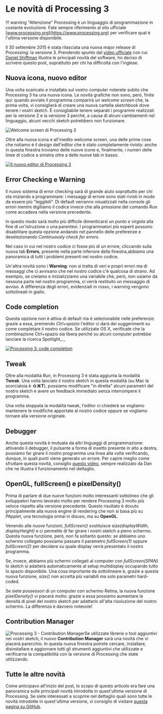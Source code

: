 # Le novità di Processing 3

!!! warning "Attenzione"
    Processing è un linguaggio di programmazione in costante evoluzione. Fate sempre riferimento al sito ufficiale [www.processing.org](https://www.processing.org) per verificare qual è l'ultima versione disponibile.

Il 30 settembre 2015 è stata rilasciata una nuova major release di Processing: la versione 3. Prendendo spunto dal [video ufficiale](https://vimeo.com/140600280) con cui [Daniel Shiffman](http://www.shiffman.net) illustra le principali novità del software, ho deciso di scrivere questo post, soprattutto per chi ha difficoltà con l'inglese.

## Nuova icona, nuovo editor

Una volta scaricato e installato sul vostro computer noterete subito che Processing 3 ha una nuova icona. Le novità grafiche non sono, però, finite qui: quando avviate il programma comparirà un _welcome screen_ che, la prima volta, vi consiglierà di creare una nuova cartella _sketchbook_ dove tenere i vostri sketch. È consigliabile tenere separati i programmi realizzati per la versione 2 e la versione 3 perché, a causa di alcuni cambiamenti nel linguaggio, alcuni vecchi sketch potrebbero non funzionare.

![Welcome screen di Processing 3](/assets/images/Processing_3_welcome_screen-742x1024.png)

Oltre alla nuova icona e all'inedito welcome screen, una delle prime cose che notiamo è il design dell'editor che è stato completamente rivisto: anche in questa finestra troviamo delle nuove icone e, finalmente, i numeri delle linee di codice a sinistra oltre a delle nuove tab in basso.

[![Il nuovo editor di Processing 3](/assets/images/Processing_3_new_editor-1024x902.png)](https://blog.federicopepe.com/wp-content/uploads/2015/10/Processing_3_new_editor.png)

## Error Checking e Warning

Il nuovo sistema di error checking sarà di grande aiuto soprattutto per chi sta iniziando a programmare: i messaggi di errore sono stati rivisti in modo da essere più "leggibili". Di default verranno visualizzati nella console gli errori mentre digitiamo il codice invece che alla pressione del comando Run come accadeva nella versione precedente.

In questo modo sarà molto più difficile dimenticarsi un _punto e virgola_ alla fine di un'istruzione o una parentesi. I programmatori più esperti possono disabilitare questa opzione andando nel pannello delle preferenze e deselezionando _Continuously check for errors._

Nel caso in cui nel nostro codice ci fosse più di un errore, cliccando sulla nuova tab **Errors**, presente nella parte inferiore della finestra,abbiamo una panoramica di tutti i problemi presenti nel nostro codice.

Un'altra novità sono i **Warning**: non si tratta di veri e propri errori ma di messaggi che ci avvisano che nel nostro codice c'è qualcosa di strano. Ad esempio, se creiamo e inizializziamo una variabile che, però, non usiamo da nessuna parte nel nostro programma, ci verrà restituito un messaggio di avviso. A differenza degli errori, evidenziati in rosso, i warning vengono sottolineati in giallo.

## Code completion

Questa opzione non è attiva di default ma è selezionabile nelle preferenze: grazie a essa, premendo _Ctrl+spazio_ l'editor ci darà dei suggerimenti su come completare il nostro codice. Se utilizzate OS X, verificate che la combinazione Ctrl+spazio sia libera perché su alcuni computer potrebbe lanciare la ricerca Spotlight_._

[![Processing 3: code completion](/assets/images/Processing_3_code_completion-880x1024.png)](https://blog.federicopepe.com/wp-content/uploads/2015/10/Processing_3_code_completion.png)

## Tweak

Oltre alla modalità _Run_, in Processing 3 è stata aggiunta la modalità **Tweak**. Una volta lanciato il nostro sketch in questa modalità (su Mac la scorciatoia è **⇧⌘T**), possiamo modificare "in diretta" alcuni parametri del nostro sketch e avere un feedback immediato senza interrompere il programma.

Una volta stoppata la modalità tweak, l'editor ci chiederà se vogliamo mantenere le modifiche apportate al nostro codice oppure se vogliamo tornare alla versione originale.

## Debugger

Anche questa novità è mutuata da altri linguaggi di programmazione: attivando il debugger, il pulsante a forma di insetto presente in alto a destra, possiamo far girare il nostro programma una linea alla volta verificando, dunque, in quali punti viene generato un errore. Per capire meglio come sfruttare questa novità, consiglio [questo video](https://vimeo.com/140134398), sempre realizzato da Dan che ne illustra il funzionamento nel dettaglio.

## OpenGL, fullScreen() e pixelDensity()

Prima di parlare di due nuove funzioni molto interessanti sottolineo che gli sviluppatori hanno lavorato molto per rendere Processing 3 molto più veloce rispetto alla versione precedente. Questo risultato è dovuto principalmente alla nuova engine di rendering che non si basa più su _PApplet_, una tecnologia ormai in disuso, ma su **OpenGL**.

Venendo alle nuove funzioni, _fullScreen()_ sostituisce _size(displayWidth, displayHeight)_ e ci permette di far girare i nostri sketch a pieno schermo. Questa nuova funzione, però, non fa soltanto questo: se abbiamo uno schermo collegato possiamo passare il parametro _fullScreen(1)_ oppure _fullScreen(2)_ per decidere su quale display verrà presentato il nostro programma.

Se, invece, abbiamo più schermi collegati al computer con _fullScreen(SPAN)_ lo sketch si adatterà automaticamente al setup multidisplay occupando tutto lo spazio disponibile. Una cosa importante da sottolineare è, grazie a questa nuova funzione, _size()_ non accetta più variabili ma solo parametri hard-coded.

Se siete possessori di un computer con schermo Retina, la nuova funzione _pixelDensity()_ vi piacerà molto: grazie a essa possiamo aumentare la densità di pixel del nostro sketch per adattarlo all'alta risoluzione del nostro schermo. La differenza è davvero notevole!

## Contribution Manager

![Processing 3 - Contribution Manager](/assets/images/Processing-3-Contribution-Manager-1024x934.png)Se utilizzate librerie o tool aggiuntivi nei vostri sketch, il nuovo **Contribution Manager** sarà una novità che vi piacerà parecchio. In questa nuova finestra potrete cercare, installare, disinstallare e aggiornare tutti gli strumenti aggiuntivi che utilizzate e verificarne la compatibilità con la versione di Processing che state utilizzando.

## Tutte le altre novità

Come anticipavo all'inizio del post, lo scopo di questo articolo era fare una panoramica sulle principali novità introdotte in quest'ultima versione di Processing. Se siete interessati a scoprire nel dettaglio quali sono tutte le novità introdotte in quest'ultima versione, vi consiglio di visitare [questa pagina su GitHub](https://github.com/processing/processing/wiki/Changes-in-3.0).
